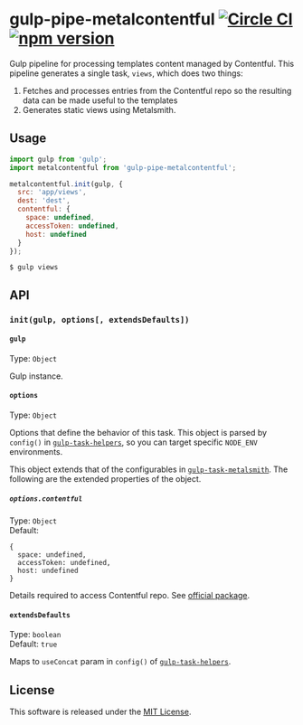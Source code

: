 # gulp-pipe-metalcontentful [![Circle CI](https://circleci.com/gh/andrewscwei/gulp-pipe-metalcontentful/tree/master.svg?style=svg)](https://circleci.com/gh/andrewscwei/gulp-pipe-metalcontentful/tree/master) [![npm version](https://badge.fury.io/js/gulp-pipe-metalcontentful.svg)](https://badge.fury.io/js/gulp-pipe-metalcontentful)

Gulp pipeline for processing templates content managed by Contentful. This pipeline generates a single task, `views`, which does two things:

1. Fetches and processes entries from the Contentful repo so the resulting data can be made useful to the templates
2. Generates static views using Metalsmith.

## Usage

```js
import gulp from 'gulp';
import metalcontentful from 'gulp-pipe-metalcontentful';

metalcontentful.init(gulp, {
  src: 'app/views',
  dest: 'dest',
  contentful: {
    space: undefined,
    accessToken: undefined,
    host: undefined
  }
});
```

```
$ gulp views
```

## API

### `init(gulp, options[, extendsDefaults])`

#### `gulp`

Type: `Object`

Gulp instance.

#### `options`

Type: `Object`

Options that define the behavior of this task. This object is parsed by `config()` in [`gulp-task-helpers`](https://www.npmjs.com/package/gulp-task-helpers), so you can target specific `NODE_ENV` environments.

This object extends that of the configurables in [`gulp-task-metalsmith`](https://www.npmjs.com/package/gulp-task-metalsmith). The following are the extended properties of the object.

##### `options.contentful`

Type: `Object`<br>
Default: 
```
{
  space: undefined,
  accessToken: undefined,
  host: undefined
}
```

Details required to access Contentful repo. See [official package](https://www.npmjs.com/package/contentful).

#### `extendsDefaults`

Type: `boolean`<br>
Default: `true`

Maps to `useConcat` param in `config()` of [`gulp-task-helpers`](https://www.npmjs.com/package/gulp-task-helpers).

## License

This software is released under the [MIT License](http://opensource.org/licenses/MIT).
